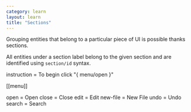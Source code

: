 ```yaml
---
category: learn
layout: learn
title: "Sections"
---
```


<section class="clearfix">
	<div class="left">
    <p>Grouping entities that belong to a particular piece of UI is possible
    thanks sections.</p>
    <p>All entities under a section label belong to the given section and are
    identified using <code>section/id</code> syntax.</p>
	</div>
  <div class="right">
		<div class="editor sourceEditor height15"
		  id="sourceEditor1"
		  data-source="sourceEditor1"
		  data-output="output1"
		>instruction = To begin click "{ menu/open }"
    
[[menu]]

open = Open
close = Close
edit = Edit
new-file = New File
undo = Undo
search = Search
		</div>
		<dl id="output1">
		</dl>
	</div>
</section>
